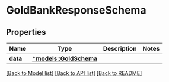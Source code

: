 # GoldBankResponseSchema

## Properties
Name | Type | Description | Notes
------------ | ------------- | ------------- | -------------
**data** | [***models::GoldSchema**](GoldSchema.md) |  | 

[[Back to Model list]](../README.md#documentation-for-models) [[Back to API list]](../README.md#documentation-for-api-endpoints) [[Back to README]](../README.md)


